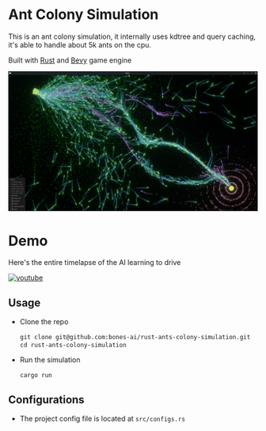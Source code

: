 # Ant Colony Simulation
This is an ant colony simulation, it internally uses kdtree and query caching, it's able to handle about 5k ants on the cpu.


Built with [Rust](https://www.rust-lang.org/) and [Bevy](https://bevyengine.org/) game engine

![screenshot](/screenshot.png)

# Demo
Here's the entire timelapse of the AI learning to drive

[![youtube](https://img.youtube.com/vi/98pUSZAM_7M/0.jpg)](https://youtu.be/98pUSZAM_7M)

## Usage
- Clone the repo
    ```
    git clone git@github.com:bones-ai/rust-ants-colony-simulation.git
    cd rust-ants-colony-simulation
    ```
- Run the simulation
    ``` 
    cargo run
    ```
## Configurations
- The project config file is located at `src/configs.rs`
